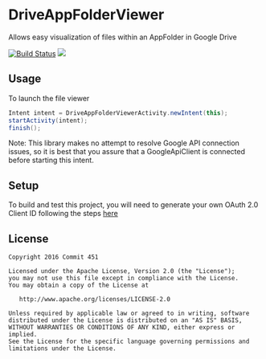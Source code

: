 # DriveAppFolderViewer

Allows easy visualization of files within an AppFolder in Google Drive

[![Build Status](https://travis-ci.org/Commit451/DriveAppFolderViewer.svg?branch=master)](https://travis-ci.org/Commit451/DriveAppFolderViewer)
[![](https://jitpack.io/v/Commit451/DriveAppFolderViewer.svg)](https://jitpack.io/#Commit451/DriveAppFolderViewer)

## Usage
To launch the file viewer
```java
Intent intent = DriveAppFolderViewerActivity.newIntent(this);
startActivity(intent);
finish();
```
Note: This library makes no attempt to resolve Google API connection issues, so it is best that you assure that a GoogleApiClient is connected before starting this intent.

## Setup
To build and test this project, you will need to generate your own OAuth 2.0 Client ID following the steps [here](https://developers.google.com/drive/android/get-started)

License
--------

    Copyright 2016 Commit 451

    Licensed under the Apache License, Version 2.0 (the "License");
    you may not use this file except in compliance with the License.
    You may obtain a copy of the License at

       http://www.apache.org/licenses/LICENSE-2.0

    Unless required by applicable law or agreed to in writing, software
    distributed under the License is distributed on an "AS IS" BASIS,
    WITHOUT WARRANTIES OR CONDITIONS OF ANY KIND, either express or implied.
    See the License for the specific language governing permissions and
    limitations under the License.
